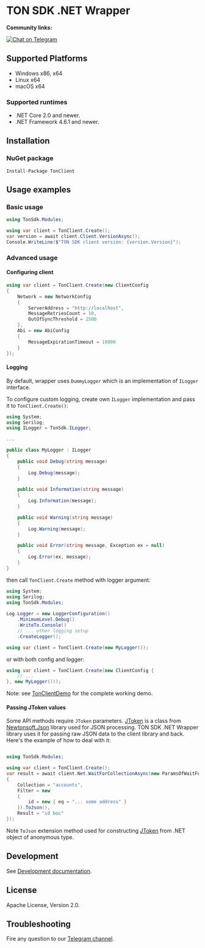 ﻿# TON SDK .NET Wrapper

**Community links:**

[![Chat on Telegram](https://img.shields.io/badge/chat-on%20telegram-9cf.svg)](https://t.me/RADIANCE_TON_SDK)

## Supported Platforms

 - Windows x86, x64
 - Linux x64
 - macOS x64
 
### Supported runtimes

 - .NET Core 2.0 and newer.
 - .NET Framework 4.6.1 and newer.

## Installation

### NuGet package

```
Install-Package TonClient
```

## Usage examples

### Basic usage

```cs
using TonSdk.Modules;

using var client = TonClient.Create();
var version = await client.Client.VersionAsync();
Console.WriteLine($"TON SDK client version: {version.Version}");
```

### Advanced usage

#### Configuring client

```cs
using var client = TonClient.Create(new ClientConfig
{
    Network = new NetworkConfig
    {
        ServerAddress = "http://localhost",
        MessageRetriesCount = 10,
        OutOfSyncThreshold = 2500
    },
    Abi = new AbiConfig
    {
        MessageExpirationTimeout = 10000
    }
});
```

#### Logging

By default, wrapper uses `DummyLogger` which is an implementation of `ILogger` interface.

To configure custom logging, create own `ILogger` implementation and pass it to `TonClient.Create()`:

```cs 
using System;
using Serilog;
using ILogger = TonSdk.ILogger;

...

public class MyLogger : ILogger
{
    public void Debug(string message)
    {
        Log.Debug(message);
    }

    public void Information(string message)
    {
        Log.Information(message);
    }

    public void Warning(string message)
    {
        Log.Warning(message);
    }

    public void Error(string message, Exception ex = null)
    {
        Log.Error(ex, message);
    }
}
``` 

then call `TonClient.Create` method with logger argument:

```cs 
using System;
using Serilog;
using TonSdk.Modules;
   
Log.Logger = new LoggerConfiguration()
    .MinimumLevel.Debug()
    .WriteTo.Console()
    // ... other logging setup
    .CreateLogger();

using var client = TonClient.Create(new MyLogger());
```

or with both config and logger:
   
```cs 
using var client = TonClient.Create(new ClientConfig { 
    // ... 
}, new MyLogger()));
```

Note: see [TonClientDemo](src/TonClientDemo) for the complete working demo.

#### Passing JToken values

Some API methods require `JToken` parameters. [JToken](https://www.newtonsoft.com/json/help/html/T_Newtonsoft_Json_Linq_JToken.htm) 
is a class from [Newtonsoft.Json](https://www.nuget.org/packages/Newtonsoft.Json/) library used for JSON processing. 
TON SDK .NET Wrapper library uses it for passing raw JSON data to the client library and back. 
Here's the example of how to deal with it:

```cs 

using TonSdk.Modules;

using var client = TonClient.Create();
var result = await client.Net.WaitForCollectionAsync(new ParamsOfWaitForCollection
{
    Collection = "accounts",
    Filter = new
    {
        id = new { eq = "... some address" }
    }).ToJson(),
    Result = "id boc"
});
```

Note `ToJson` extension method used for constructing [JToken](https://www.newtonsoft.com/json/help/html/T_Newtonsoft_Json_Linq_JToken.htm) from .NET object of anonymous type.


## Development

See [Development documentation](development.md).

## License

Apache License, Version 2.0.

## Troubleshooting

Fire any question to our [Telegram channel](https://t.me/RADIANCE_TON_SDK).